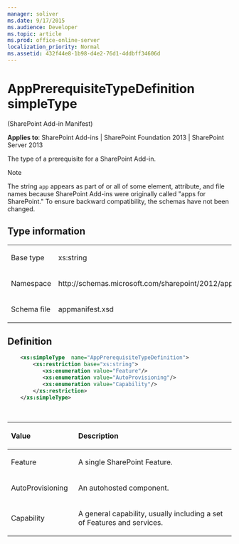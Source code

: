 ```yaml
---
manager: soliver
ms.date: 9/17/2015
ms.audience: Developer
ms.topic: article
ms.prod: office-online-server
localization_priority: Normal
ms.assetid: 432f44e8-1b98-d4e2-76d1-4ddbff34606d
---
```


# AppPrerequisiteTypeDefinition simpleType 

(SharePoint Add-in Manifest)

**Applies to**: SharePoint Add-ins | SharePoint Foundation 2013 | SharePoint Server 2013

The type of a prerequisite for a SharePoint Add-in.

> [!NOTE] 
> The string `app` appears as part of or all of some element, attribute, and file names because SharePoint Add-ins were originally called "apps for SharePoint." To ensure backward compatibility, the schemas have not been changed.

## Type information

<table>
<colgroup>
<col width="50%" />
<col width="50%" />
</colgroup>
<tbody>
<tr class="odd">
<td align="left"><p><span class="label">Base type</span></p></td>
<td align="left"><p>xs:string</p></td>
</tr>
<tr class="even">
<td align="left"><p><span class="label">Namespace</span></p></td>
<td align="left"><p>http://schemas.microsoft.com/sharepoint/2012/app/manifest</p></td>
</tr>
<tr class="odd">
<td align="left"><p><span class="label">Schema file</span></p></td>
<td align="left"><p>appmanifest.xsd</p></td>
</tr>
</tbody>
</table>

## Definition

```XML
    <xs:simpleType  name="AppPrerequisiteTypeDefinition">
        <xs:restriction base="xs:string">
           <xs:enumeration value="Feature"/>
           <xs:enumeration value="AutoProvisioning"/>
           <xs:enumeration value="Capability"/>
        </xs:restriction>
    </xs:simpleType>
```

<br/>

<table>
<colgroup>
<col width="30%" />
<col width="70%" />
</colgroup>
<thead>
<tr class="header">
<th align="left"><p>Value</p></th>
<th align="left"><p>Description</p></th>
</tr>
</thead>
<tbody>
<tr class="odd">
<td align="left"><p>Feature</p></td>
<td align="left"><p>A single SharePoint Feature.</p></td>
</tr>
<tr class="even">
<td align="left"><p>AutoProvisioning</p></td>
<td align="left"><p>An autohosted component.</p></td>
</tr>
<tr class="odd">
<td align="left"><p>Capability</p></td>
<td align="left"><p>A general capability, usually including a set of Features and services.</p></td>
</tr>
</tbody>
</table>








